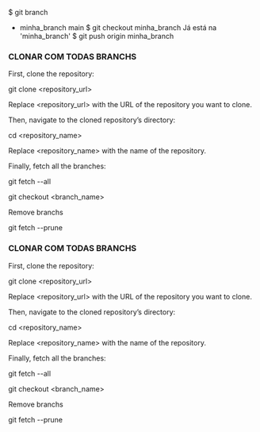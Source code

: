 $ git branch
* minha_branch
  main
$ git checkout minha_branch
Já está na 'minha_branch'
$ git push origin minha_branch


### CLONAR COM TODAS BRANCHS

First, clone the repository:

   git clone <repository_url>

Replace <repository_url> with the URL of the repository you want to clone.

Then, navigate to the cloned repository’s directory:

   cd <repository_name>

Replace <repository_name> with the name of the repository.

Finally, fetch all the branches:

   git fetch --all

   git checkout <branch_name>


   Remove branchs
   
   git fetch --prune

### CLONAR COM TODAS BRANCHS

First, clone the repository:

   git clone <repository_url>

Replace <repository_url> with the URL of the repository you want to clone.

Then, navigate to the cloned repository’s directory:

   cd <repository_name>

Replace <repository_name> with the name of the repository.

Finally, fetch all the branches:

   git fetch --all

   git checkout <branch_name>


   Remove branchs
   
   git fetch --prune



